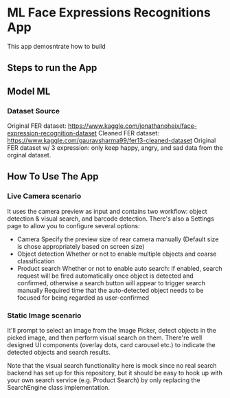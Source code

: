 # ML Face Expressions Recognitions App

This app demosntrate how to build 

## Steps to run the App


## Model ML
### Dataset Source

Original FER dataset: https://www.kaggle.com/jonathanoheix/face-expression-recognition-dataset
Cleaned FER dataset: https://www.kaggle.com/gauravsharma99/fer13-cleaned-dataset
Original FER dataset w/ 3 expression: only keep happy, angry, and sad data from the orginal dataset.

## How To Use The App


### Live Camera scenario
It uses the camera preview as input and contains two workflow: object detection & visual search, and barcode detection. There's also a Settings page to allow you to configure several options:

* Camera
Specify the preview size of rear camera manually (Default size is chose appropriately based on screen size)
* Object detection
Whether or not to enable multiple objects and coarse classification
* Product search
Whether or not to enable auto search: if enabled, search request will be fired automatically once object is detected and confirmed, otherwise a search button will appear to trigger search manually
Required time that the auto-detected object needs to be focused for being regarded as user-confirmed

### Static Image scenario
It'll prompt to select an image from the Image Picker, detect objects in the picked image, and then perform visual search on them. There're well designed UI components (overlay dots, card carousel etc.) to indicate the detected objects and search results.

Note that the visual search functionality here is mock since no real search backend has set up for this repository, but it should be easy to hook up with your own search service (e.g. Product Search) by only replacing the SearchEngine class implementation.

